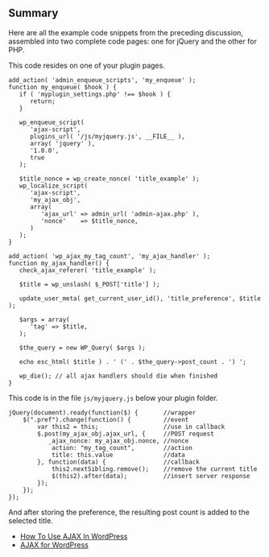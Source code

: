 Summary
-------

Here are all the example code snippets from the preceding discussion, assembled into two complete code pages: one for jQuery and the other for PHP.

This code resides on one of your plugin pages.

    add_action( 'admin_enqueue_scripts', 'my_enqueue' );
    function my_enqueue( $hook ) {
       if ( 'myplugin_settings.php' !== $hook ) {
          return;
       }
    
       wp_enqueue_script(
          'ajax-script',
          plugins_url( '/js/myjquery.js', __FILE__ ),
          array( 'jquery' ),
          '1.0.0',
          true
       );
    
       $title_nonce = wp_create_nonce( 'title_example' );
       wp_localize_script(
          'ajax-script',
          'my_ajax_obj',
          array(
             'ajax_url' => admin_url( 'admin-ajax.php' ),
             'nonce'    => $title_nonce,
          )
       );
    }
    
    add_action( 'wp_ajax_my_tag_count', 'my_ajax_handler' );
    function my_ajax_handler() {
       check_ajax_referer( 'title_example' );
    
       $title = wp_unslash( $_POST['title'] );
    
       update_user_meta( get_current_user_id(), 'title_preference', $title );
    
       $args = array(
          'tag' => $title,
       );
    
       $the_query = new WP_Query( $args );
    
       echo esc_html( $title ) . ' (' . $the_query->post_count . ') ';
    
       wp_die(); // all ajax handlers should die when finished
    }

This code is in the file `js/myjquery.js` below your plugin folder.

    jQuery(document).ready(function($) { 	   //wrapper
    	$(".pref").change(function() { 		   //event
    		var this2 = this; 		           //use in callback
    		$.post(my_ajax_obj.ajax_url, { 	   //POST request
    	       _ajax_nonce: my_ajax_obj.nonce, //nonce
    			action: "my_tag_count",        //action
    	  		title: this.value 	           //data
      		}, function(data) {		           //callback
    			this2.nextSibling.remove();    //remove the current title
    			$(this2).after(data); 	       //insert server response
    		});
    	});
    });

And after storing the preference, the resulting post count is added to the selected title.

*   [How To Use AJAX In WordPress](http://wp.smashingmagazine.com/2011/10/18/how-to-use-ajax-in-wordpress/ "External Site")
*   [AJAX for WordPress](http://www.glennmessersmith.com/pages/wpajax.html "External Site")